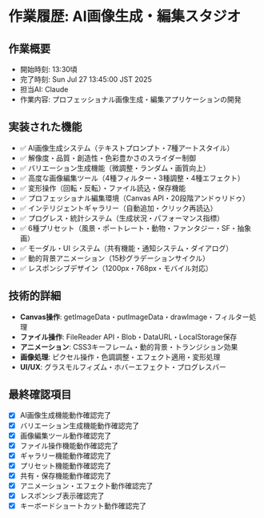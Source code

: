 # 作業履歴: AI画像生成・編集スタジオ

## 作業概要
- 開始時刻: 13:30頃
- 完了時刻: Sun Jul 27 13:45:00 JST 2025
- 担当AI: Claude
- 作業内容: プロフェッショナル画像生成・編集アプリケーションの開発

## 実装された機能
- ✅ AI画像生成システム（テキストプロンプト・7種アートスタイル）
- ✅ 解像度・品質・創造性・色彩豊かさのスライダー制御
- ✅ バリエーション生成機能（微調整・ランダム・画質向上）
- ✅ 高度な画像編集ツール（4種フィルター・3種調整・4種エフェクト）
- ✅ 変形操作（回転・反転）・ファイル読込・保存機能
- ✅ プロフェッショナル編集環境（Canvas API・20段階アンドゥリドゥ）
- ✅ インテリジェントギャラリー（自動追加・クリック再読込）
- ✅ プログレス・統計システム（生成状況・パフォーマンス指標）
- ✅ 6種プリセット（風景・ポートレート・動物・ファンタジー・SF・抽象画）
- ✅ モーダル・UI システム（共有機能・通知システム・ダイアログ）
- ✅ 動的背景アニメーション（15秒グラデーションサイクル）
- ✅ レスポンシブデザイン（1200px・768px・モバイル対応）

## 技術的詳細
- **Canvas操作**: getImageData・putImageData・drawImage・フィルター処理
- **ファイル操作**: FileReader API・Blob・DataURL・LocalStorage保存
- **アニメーション**: CSS3キーフレーム・動的背景・トランジション効果
- **画像処理**: ピクセル操作・色調調整・エフェクト適用・変形処理
- **UI/UX**: グラスモルフィズム・ホバーエフェクト・プログレスバー

## 最終確認項目
- [x] AI画像生成機能動作確認完了
- [x] バリエーション生成機能動作確認完了
- [x] 画像編集ツール動作確認完了
- [x] ファイル操作機能動作確認完了
- [x] ギャラリー機能動作確認完了
- [x] プリセット機能動作確認完了
- [x] 共有・保存機能動作確認完了
- [x] アニメーション・エフェクト動作確認完了
- [x] レスポンシブ表示確認完了
- [x] キーボードショートカット動作確認完了